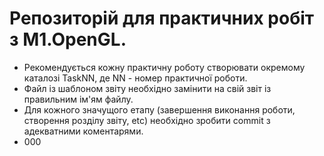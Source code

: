 # Репозиторій для практичних робіт з M1.OpenGL.
- Рекомендується кожну практичну роботу створювати окремому каталозі TaskNN, де NN - номер практичної роботи. 
- Файл із шаблоном звіту необхідно замінити на свій звіт із правильним ім'ям файлу. 
- Для кожного значущого етапу (завершення виконання роботи, створення розділу звіту, etc) необхідно зробити commit з адекватними коментарями.
- 000

